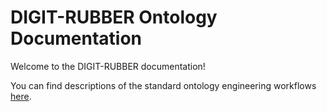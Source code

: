# DIGIT-RUBBER Ontology Documentation

[//]: # "This file is meant to be edited by the ontology maintainer."

Welcome to the DIGIT-RUBBER documentation!

You can find descriptions of the standard ontology engineering workflows [here](odk-workflows/index.md).
